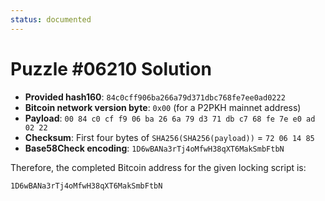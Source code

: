 ```yaml
---
status: documented
---
```

# Puzzle #06210 Solution

- **Provided hash160**: `84c0cff906ba266a79d371dbc768fe7ee0ad0222`
- **Bitcoin network version byte**: `0x00` (for a P2PKH mainnet address)
- **Payload**: `00 84 c0 cf f9 06 ba 26 6a 79 d3 71 db c7 68 fe 7e e0 ad 02 22`
- **Checksum**: First four bytes of `SHA256(SHA256(payload))` = `72 06 14 85`
- **Base58Check encoding**: `1D6wBANa3rTj4oMfwH38qXT6MakSmbFtbN`

Therefore, the completed Bitcoin address for the given locking script is:

```
1D6wBANa3rTj4oMfwH38qXT6MakSmbFtbN
```
